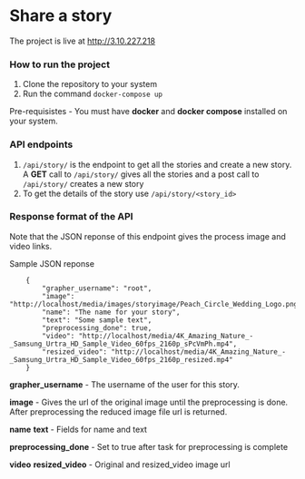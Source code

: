 # Share a story

The project is live at http://3.10.227.218

### How to run the project

1. Clone the repository to your system
2. Run the command `docker-compose up`

Pre-requisistes - You must have **docker** and **docker compose** installed on your system.

### API endpoints

1. `/api/story/` is the endpoint to get all the stories and create a new story. A **GET** call to `/api/story/` gives all the stories and a post call to `/api/story/` creates a new story
2. To get the details of the story use `/api/story/<story_id>`

### Response format of the API

Note that the JSON reponse of this endpoint gives the process image and video links.

Sample JSON reponse 

```
    {
        "grapher_username": "root",
        "image": "http://localhost/media/images/storyimage/Peach_Circle_Wedding_Logo.png",
        "name": "The name for your story",
        "text": "Some sample text",
        "preprocessing_done": true,
        "video": "http://localhost/media/4K_Amazing_Nature_-_Samsung_Urtra_HD_Sample_Video_60fps_2160p_sPcVmPh.mp4",
        "resized_video": "http://localhost/media/4K_Amazing_Nature_-_Samsung_Urtra_HD_Sample_Video_60fps_2160p_resized.mp4"
    }

```

**grapher_username**  - The username of the user for this story.

**image** - Gives the url of the original image until the preprocessing is done. After preprocessing the reduced image file url is returned.

**name** **text** - Fields for name and text

**preprocessing_done** - Set to true after task for preprocessing is complete

**video**  **resized_video**  - Original and resized_video image url



